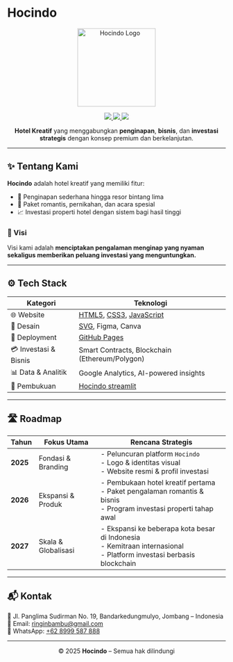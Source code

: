 # Hocindo

<p align="center">
  <img src="https://raw.githubusercontent.com/hocindo/hocindo.github.io/main/assets/hocindo_logo2.svg" alt="Hocindo Logo" width="180">
</p>

<p align="center">
  <a href="https://www.instagram.com/hotelcintadolar/">
    <img src="https://img.shields.io/badge/Instagram-hocindo-pink?logo=instagram&logoColor=white">
  </a>
  <a href="https://x.com/hocindo">
    <img src="https://img.shields.io/badge/hocindo-blue?logo=x&logoColor=white">
  </a>
  <a href="https://www.facebook.com/hotelcintadolar">
    <img src="https://img.shields.io/badge/Facebook-hocindo-blue?logo=facebook&logoColor=white">
  </a>
</p>

<p align="center">
  <b>Hotel Kreatif</b> yang menggabungkan <b>penginapan</b>, <b>bisnis</b>, dan <b>investasi strategis</b> dengan konsep premium dan berkelanjutan.
</p>

---

## ✨ Tentang Kami
**Hocindo** adalah hotel kreatif yang memiliki fitur:
- 🏨 Penginapan sederhana hingga resor bintang lima  
- 💖 Paket romantis, pernikahan, dan acara spesial  
- 📈 Investasi properti hotel dengan sistem bagi hasil tinggi  

### 🎯 Visi
Visi kami adalah **menciptakan pengalaman menginap yang nyaman sekaligus memberikan peluang investasi yang menguntungkan.**

---

## ⚙️ Tech Stack

| Kategori | Teknologi |
|----------|-----------|
| 🌐 Website | [HTML5](https://developer.mozilla.org/en-US/docs/Web/HTML), [CSS3](https://developer.mozilla.org/en-US/docs/Web/CSS), [JavaScript](https://developer.mozilla.org/en-US/docs/Web/JavaScript) |
| 🎨 Desain | [SVG](https://developer.mozilla.org/en-US/docs/Web/SVG), Figma, Canva |
| 🚀 Deployment | [GitHub Pages](https://pages.github.com/) |
| 💳 Investasi & Bisnis | Smart Contracts, Blockchain (Ethereum/Polygon) |
| 📊 Data & Analitik | Google Analytics, AI-powered insights |
| 💼 Pembukuan | [Hocindo streamlit](https://hocindo.streamlit.app/)

---

## 🛣️ Roadmap

| Tahun | Fokus Utama | Rencana Strategis |
|-------|-------------|------------------|
| **2025** | Fondasi & Branding | - Peluncuran platform `Hocindo` <br> - Logo & identitas visual <br> - Website resmi & profil investasi |
| **2026** | Ekspansi & Produk | - Pembukaan hotel kreatif pertama <br> - Paket pengalaman romantis & bisnis <br> - Program investasi properti tahap awal |
| **2027** | Skala & Globalisasi | - Ekspansi ke beberapa kota besar di Indonesia <br> - Kemitraan internasional <br> - Platform investasi berbasis blockchain |

---

## 📬 Kontak
📍 Jl. Panglima Sudirman No. 19, Bandarkedungmulyo, Jombang – Indonesia  
📧 Email: [ringinbambu@gmail.com](mailto:ringinbambu@gmail.com)  
📱 WhatsApp: [+62 8999 587 888](https://wa.me/628999587888)  

---

<p align="center">
  © 2025 <b>Hocindo</b> – Semua hak dilindungi
</p>

